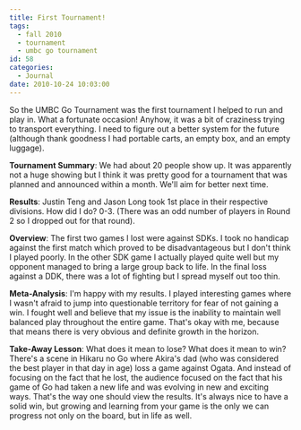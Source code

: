 ```yaml
---
title: First Tournament!
tags:
  - fall 2010
  - tournament
  - umbc go tournament
id: 58
categories:
  - Journal
date: 2010-10-24 10:03:00
---
```


So the UMBC Go Tournament was the first tournament I helped to run and play in. What a fortunate occasion! Anyhow, it was a bit of craziness trying to transport everything. I need to figure out a better system for the future (although thank goodness I had portable carts, an empty box, and an empty luggage).

**Tournament Summary**: We had about 20 people show up. It was apparently not a huge showing but I think it was pretty good for a tournament that was planned and announced within a month. We'll aim for better next time.

**Results**: Justin Teng and Jason Long took 1st place in their respective divisions. How did I do? 0-3\. (There was an odd number of players in Round 2 so I dropped out for that round).

**Overview**: The first two games I lost were against SDKs. I took no handicap against the first match which proved to be disadvantageous but I don't think I played poorly. In the other SDK game I actually played quite well but my opponent managed to bring a large group back to life. In the final loss against a DDK, there was a lot of fighting but I spread myself out too thin.

**Meta-Analysis**: I'm happy with my results. I played interesting games where I wasn't afraid to jump into questionable territory for fear of not gaining a win. I fought well and believe that my issue is the inability to maintain well balanced play throughout the entire game. That's okay with me, because that means there is very obvious and definite growth in the horizon.

**Take-Away Lesson**: What does it mean to lose? What does it mean to win? There's a scene in Hikaru no Go where Akira's dad (who was considered the best player in that day in age) loss a game against Ogata. And instead of focusing on the fact that he lost, the audience focused on the fact that his game of Go had taken a new life and was evolving in new and exciting ways. That's the way one should view the results. It's always nice to have a solid win, but growing and learning from your game is the only we can progress not only on the board, but in life as well.